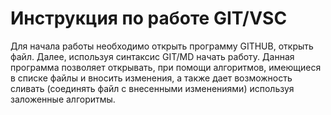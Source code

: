 # Инструкция по работе GIT/VSC

Для начала работы необходимо открыть программу GITHUB, открыть файл. Далее, используя синтаксис GIT/MD начать работу.
Данная программа позволяет открывать, при помощи алгоритмов, имеющиеся в списке файлы и вносить изменения, а также дает 
возможность сливать (соединять файл с внесенными изменениями) используя заложенные алгоритмы. 
